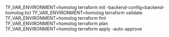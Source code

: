 TF_VAR_ENVIRONMENT=homolog terraform init -backend-config=backend-homolog.hcl
TF_VAR_ENVIRONMENT=homolog terraform validate  
TF_VAR_ENVIRONMENT=homolog terraform fmt  
TF_VAR_ENVIRONMENT=homolog terraform plan
TF_VAR_ENVIRONMENT=homolog terraform apply -auto-approve